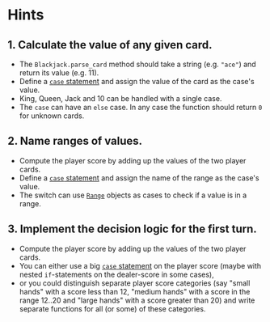 # Hints

## 1. Calculate the value of any given card.

- The `Blackjack.parse_card` method should take a string (e.g. `"ace"`) and return its value (e.g. 11).
- Define a [`case` statement][case] and assign the value of the card as the case's value.
- King, Queen, Jack and 10 can be handled with a single case.
- The `case` can have an `else` case.
  In any case the function should return `0` for unknown cards.

## 2. Name ranges of values.

- Compute the player score by adding up the values of the two player cards.
- Define a [`case` statement][case] and assign the name of the range as the case's value.
- The switch can use [`Range`][range] objects as cases to check if a value is in a range.

## 3. Implement the decision logic for the first turn.

- Compute the player score by adding up the values of the two player cards.
- You can either use a big [`case` statement][case] on the player
  score (maybe with nested `if`-statements on the dealer-score in some cases),
- or you could distinguish separate player score categories (say "small hands"
  with a score less than 12, "medium hands" with a score in the range 12..20 and
  "large hands" with a score greater than 20) and write separate functions for
  all (or some) of these categories.

[case]: https://crystal-lang.org/reference/syntax_and_semantics/case.html
[range]: https://crystal-lang.org/reference/syntax_and_semantics/literals/range.html